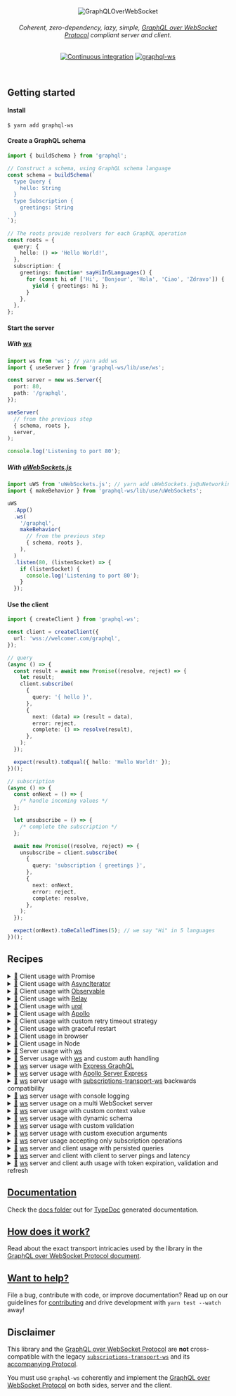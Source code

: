 <div align="center">
  <br />

![GraphQLOverWebSocket](https://user-images.githubusercontent.com/25294569/94527042-172dba00-023f-11eb-944b-88c0bd58a8d2.gif)

  <h6>Coherent, zero-dependency, lazy, simple, <a href="PROTOCOL.md">GraphQL over WebSocket Protocol</a> compliant server and client.</h6>

[![Continuous integration](https://github.com/enisdenjo/graphql-ws/workflows/Continuous%20integration/badge.svg)](https://github.com/enisdenjo/graphql-ws/actions?query=workflow%3A%22Continuous+integration%22) [![graphql-ws](https://img.shields.io/npm/v/graphql-ws.svg?label=graphql-ws&logo=npm)](https://www.npmjs.com/package/graphql-ws)

  <br />
</div>

## Getting started

#### Install

```shell
$ yarn add graphql-ws
```

#### Create a GraphQL schema

```ts
import { buildSchema } from 'graphql';

// Construct a schema, using GraphQL schema language
const schema = buildSchema(`
  type Query {
    hello: String
  }
  type Subscription {
    greetings: String
  }
`);

// The roots provide resolvers for each GraphQL operation
const roots = {
  query: {
    hello: () => 'Hello World!',
  },
  subscription: {
    greetings: function* sayHiIn5Languages() {
      for (const hi of ['Hi', 'Bonjour', 'Hola', 'Ciao', 'Zdravo']) {
        yield { greetings: hi };
      }
    },
  },
};
```

#### Start the server

##### With [ws](https://github.com/websockets/ws)

```ts
import ws from 'ws'; // yarn add ws
import { useServer } from 'graphql-ws/lib/use/ws';

const server = new ws.Server({
  port: 80,
  path: '/graphql',
});

useServer(
  // from the previous step
  { schema, roots },
  server,
);

console.log('Listening to port 80');
```

##### With [uWebSockets.js](https://github.com/uNetworking/uWebSockets.js)

```ts
import uWS from 'uWebSockets.js'; // yarn add uWebSockets.js@uNetworking/uWebSockets.js#<tag>
import { makeBehavior } from 'graphql-ws/lib/use/uWebSockets';

uWS
  .App()
  .ws(
    '/graphql',
    makeBehavior(
      // from the previous step
      { schema, roots },
    ),
  )
  .listen(80, (listenSocket) => {
    if (listenSocket) {
      console.log('Listening to port 80');
    }
  });
```

#### Use the client

```ts
import { createClient } from 'graphql-ws';

const client = createClient({
  url: 'wss://welcomer.com/graphql',
});

// query
(async () => {
  const result = await new Promise((resolve, reject) => {
    let result;
    client.subscribe(
      {
        query: '{ hello }',
      },
      {
        next: (data) => (result = data),
        error: reject,
        complete: () => resolve(result),
      },
    );
  });

  expect(result).toEqual({ hello: 'Hello World!' });
})();

// subscription
(async () => {
  const onNext = () => {
    /* handle incoming values */
  };

  let unsubscribe = () => {
    /* complete the subscription */
  };

  await new Promise((resolve, reject) => {
    unsubscribe = client.subscribe(
      {
        query: 'subscription { greetings }',
      },
      {
        next: onNext,
        error: reject,
        complete: resolve,
      },
    );
  });

  expect(onNext).toBeCalledTimes(5); // we say "Hi" in 5 languages
})();
```

## Recipes

<details id="promise">
<summary><a href="#promise">🔗</a> Client usage with Promise</summary>

```ts
import { createClient, SubscribePayload } from 'graphql-ws';

const client = createClient({
  url: 'wss://hey.there/graphql',
});

async function execute<T>(payload: SubscribePayload) {
  return new Promise<T>((resolve, reject) => {
    let result: T;
    client.subscribe<T>(payload, {
      next: (data) => (result = data),
      error: reject,
      complete: () => resolve(result),
    });
  });
}

// use
(async () => {
  try {
    const result = await execute({
      query: '{ hello }',
    });
    // complete
    // next = result = { data: { hello: 'Hello World!' } }
  } catch (err) {
    // error
  }
})();
```

</details>

<details id="async-iterator">
<summary><a href="#async-iterator">🔗</a> Client usage with <a href="https://developer.mozilla.org/en-US/docs/Web/JavaScript/Reference/Global_Objects/Symbol/asyncIterator">AsyncIterator</a></summary>

```ts
import { createClient, SubscribePayload } from 'graphql-ws';

const client = createClient({
  url: 'wss://iterators.ftw/graphql',
});

function subscribe<T>(payload: SubscribePayload): AsyncIterableIterator<T> {
  let deferred: {
    resolve: (done: boolean) => void;
    reject: (err: unknown) => void;
  } | null = null;
  const pending: T[] = [];
  let throwMe: unknown = null,
    done = false;
  const dispose = client.subscribe<T>(payload, {
    next: (data) => {
      pending.push(data);
      deferred?.resolve(false);
    },
    error: (err) => {
      throwMe = err;
      deferred?.reject(throwMe);
    },
    complete: () => {
      done = true;
      deferred?.resolve(true);
    },
  });
  return {
    [Symbol.asyncIterator]() {
      return this;
    },
    async next() {
      if (done) return { done: true, value: undefined };
      if (throwMe) throw throwMe;
      if (pending.length) return { value: pending.shift()! };
      return (await new Promise<boolean>(
        (resolve, reject) => (deferred = { resolve, reject }),
      ))
        ? { done: true, value: undefined }
        : { value: pending.shift()! };
    },
    async return() {
      dispose();
      return { done: true, value: undefined };
    },
  };
}

(async () => {
  const subscription = subscribe({
    query: 'subscription { greetings }',
  });
  // subscription.return() to dispose

  for await (const result of subscription) {
    // next = result = { data: { greetings: 5x } }
  }
  // complete
})();
```

</details>

<details id="observable">
<summary><a href="#observable">🔗</a> Client usage with <a href="https://github.com/tc39/proposal-observable">Observable</a></summary>

```ts
import { Observable } from 'relay-runtime';
// or
import { Observable } from '@apollo/client';
// or
import { Observable } from 'rxjs';
// or
import Observable from 'zen-observable';
// or any other lib which implements Observables as per the ECMAScript proposal: https://github.com/tc39/proposal-observable

const client = createClient({
  url: 'wss://graphql.loves/observables',
});

function toObservable(operation) {
  return new Observable((observer) =>
    client.subscribe(operation, {
      next: (data) => observer.next(data),
      error: (err) => observer.error(err),
      complete: () => observer.complete(),
    }),
  );
}

const observable = toObservable({ query: `subscription { ping }` });

const subscription = observable.subscribe({
  next: (data) => {
    expect(data).toBe({ data: { ping: 'pong' } });
  },
});

// ⏱

subscription.unsubscribe();
```

</details>

<details id="relay">
<summary><a href="#relay">🔗</a> Client usage with <a href="https://relay.dev">Relay</a></summary>

```ts
import { GraphQLError } from 'graphql';
import {
  Network,
  Observable,
  RequestParameters,
  Variables,
} from 'relay-runtime';
import { createClient } from 'graphql-ws';

const subscriptionsClient = createClient({
  url: 'wss://i.love/graphql',
  connectionParams: () => {
    const session = getSession();
    if (!session) {
      return {};
    }
    return {
      Authorization: `Bearer ${session.token}`,
    };
  },
});

// yes, both fetch AND subscribe handled in one implementation
function fetchOrSubscribe(operation: RequestParameters, variables: Variables) {
  return Observable.create((sink) => {
    if (!operation.text) {
      return sink.error(new Error('Operation text cannot be empty'));
    }
    return subscriptionsClient.subscribe(
      {
        operationName: operation.name,
        query: operation.text,
        variables,
      },
      {
        ...sink,
        error: (err) => {
          if (err instanceof Error) {
            return sink.error(err);
          }

          if (err instanceof CloseEvent) {
            return sink.error(
              // reason will be available on clean closes
              new Error(
                `Socket closed with event ${err.code} ${err.reason || ''}`,
              ),
            );
          }

          return sink.error(
            new Error(
              (err as GraphQLError[]).map(({ message }) => message).join(', '),
            ),
          );
        },
      },
    );
  });
}

export const network = Network.create(fetchOrSubscribe, fetchOrSubscribe);
```

</details>

<details id="urql">
<summary><a href="#urql">🔗</a> Client usage with <a href="https://formidable.com/open-source/urql/">urql</a></summary>

```ts
import { createClient, defaultExchanges, subscriptionExchange } from 'urql';
import { createClient as createWSClient } from 'graphql-ws';

const wsClient = createWSClient({
  url: 'wss://its.urql/graphql',
});

const client = createClient({
  url: '/graphql',
  exchanges: [
    ...defaultExchanges,
    subscriptionExchange({
      forwardSubscription(operation) {
        return {
          subscribe: (sink) => {
            const dispose = wsClient.subscribe(operation, sink);
            return {
              unsubscribe: dispose,
            };
          },
        };
      },
    }),
  ],
});
```

</details>

<details id="apollo-client">
<summary><a href="#apollo-client">🔗</a> Client usage with <a href="https://www.apollographql.com">Apollo</a></summary>

```typescript
import { ApolloLink, Operation, FetchResult, Observable } from '@apollo/client';
import { print, GraphQLError } from 'graphql';
import { createClient, ClientOptions, Client } from 'graphql-ws';

class WebSocketLink extends ApolloLink {
  private client: Client;

  constructor(options: ClientOptions) {
    super();
    this.client = createClient(options);
  }

  public request(operation: Operation): Observable<FetchResult> {
    return new Observable((sink) => {
      return this.client.subscribe<FetchResult>(
        { ...operation, query: print(operation.query) },
        {
          next: sink.next.bind(sink),
          complete: sink.complete.bind(sink),
          error: (err) => {
            if (err instanceof Error) {
              return sink.error(err);
            }

            if (err instanceof CloseEvent) {
              return sink.error(
                // reason will be available on clean closes
                new Error(
                  `Socket closed with event ${err.code} ${err.reason || ''}`,
                ),
              );
            }

            return sink.error(
              new Error(
                (err as GraphQLError[])
                  .map(({ message }) => message)
                  .join(', '),
              ),
            );
          },
        },
      );
    });
  }
}

const link = new WebSocketLink({
  url: 'wss://where.is/graphql',
  connectionParams: () => {
    const session = getSession();
    if (!session) {
      return {};
    }
    return {
      Authorization: `Bearer ${session.token}`,
    };
  },
});
```

</details>

<details id="retry-strategy">
<summary><a href="#retry-strategy">🔗</a> Client usage with custom retry timeout strategy</summary>

```typescript
import { createClient } from 'graphql-ws';
import { waitForHealthy } from './my-servers';

const url = 'wss://i.want.retry/control/graphql';

const client = createClient({
  url,
  retryWait: async function waitForServerHealthyBeforeRetry() {
    // if you have a server healthcheck, you can wait for it to become
    // healthy before retrying after an abrupt disconnect (most commonly a restart)
    await waitForHealthy(url);

    // after the server becomes ready, wait for a second + random 1-4s timeout
    // (avoid DDoSing yourself) and try connecting again
    await new Promise((resolve) =>
      setTimeout(resolve, 1000 + Math.random() * 3000),
    );
  },
});
```

</details>

<details id="graceful-restart">
<summary><a href="#graceful-restart">🔗</a> Client usage with graceful restart</summary>

```typescript
import { createClient, Client } from 'graphql-ws';
import { giveMeAFreshToken } from './token-giver';

let restartRequestedBeforeConnected = false;
let gracefullyRestart = () => {
  restartRequestedBeforeConnected = true;
};

const client = createClient({
  url: 'wss://graceful.restart/is/a/non-fatal/close-code',
  connectionParams: async () => {
    const token = await giveMeAFreshToken();
    return { token };
  },
  on: {
    connected: (socket) => {
      gracefullyRestart = () => {
        if (socket.readyState === WebSocket.OPEN) {
          socket.close(4205, 'Client Restart');
        }
      };

      // just in case you were eager to restart
      if (restartRequestedBeforeConnected) {
        restartRequestedBeforeConnected = false;
        gracefullyRestart();
      }
    },
  },
});

// all subscriptions through `client.subscribe` will resubscribe on graceful restarts
```

</details>

<details id="browser">
<summary><a href="#browser">🔗</a> Client usage in browser</summary>

```html
<!DOCTYPE html>
<html>
  <head>
    <meta charset="utf-8" />
    <title>GraphQL over WebSocket</title>
    <script
      type="text/javascript"
      src="https://unpkg.com/graphql-ws/umd/graphql-ws.min.js"
    ></script>
  </head>
  <body>
    <script type="text/javascript">
      const client = graphqlWs.createClient({
        url: 'wss://umdfor.the/win/graphql',
      });

      // consider other recipes for usage inspiration
    </script>
  </body>
</html>
```

</details>

<details id="node-client">
<summary><a href="#node-client">🔗</a> Client usage in Node</summary>

```ts
const ws = require('ws'); // yarn add ws
const Crypto = require('crypto');
const { createClient } = require('graphql-ws');

const client = createClient({
  url: 'wss://no.browser/graphql',
  webSocketImpl: ws,
  /**
   * Generates a v4 UUID to be used as the ID.
   * Reference: https://gist.github.com/jed/982883
   */
  generateID: () =>
    ([1e7] + -1e3 + -4e3 + -8e3 + -1e11).replace(/[018]/g, (c) =>
      (c ^ (Crypto.randomBytes(1)[0] & (15 >> (c / 4)))).toString(16),
    ),
});

// consider other recipes for usage inspiration
```

</details>

<details id="ws">
<summary><a href="#ws">🔗</a> Server usage with <a href="https://github.com/websockets/ws">ws</a></summary>

```ts
// minimal version of `import { useServer } from 'graphql-ws/lib/use/ws';`

import ws from 'ws'; // yarn add ws
import { makeServer } from 'graphql-ws';
import { schema } from './my-graphql-schema';

// make
const server = makeServer({ schema });

// create websocket server
const wsServer = new ws.Server({
  port: 443,
  path: '/graphql',
});

// implement
wsServer.on('connection', (socket, request) => {
  // a new socket opened, let graphql-ws take over
  const closed = server.opened(
    {
      protocol: socket.protocol, // will be validated
      send: (data) =>
        new Promise((resolve, reject) => {
          socket.send(data, (err) => (err ? reject(err) : resolve()));
        }), // control your data flow by timing the promise resolve
      close: (code, reason) => socket.close(code, reason), // there are protocol standard closures
      onMessage: (cb) =>
        socket.on('message', async (event) => {
          try {
            // wait for the the operation to complete
            // - if init message, waits for connect
            // - if query/mutation, waits for result
            // - if subscription, waits for complete
            await cb(event.toString());
          } catch (err) {
            // all errors that could be thrown during the
            // execution of operations will be caught here
            socket.close(1011, err.message);
          }
        }),
    },
    // pass values to the `extra` field in the context
    { socket, request },
  );

  // notify server that the socket closed
  socket.once('close', (code, reason) => closed(code, reason));
});
```

</details>

<details id="ws-auth-handling">
<summary><a href="#ws-auth-handling">🔗</a> Server usage with <a href="https://github.com/websockets/ws">ws</a> and custom auth handling</summary>

```ts
// check extended implementation at `{ useServer } from 'graphql-ws/lib/use/ws'`

import http from 'http';
import ws from 'ws'; // yarn add ws
import { makeServer } from 'graphql-ws';
import { schema } from './my-graphql-schema';
import { validate } from './my-auth';

// extra in the context
interface Extra {
  readonly request: http.IncomingMessage;
}

// your custom auth
class Forbidden extends Error {}
function handleAuth(request: http.IncomingMessage) {
  // do your auth on every subscription connect
  const good = validate(request.headers['authorization']);
  // or const { iDontApprove } = session(request.cookies);
  if (!good) {
    // throw a custom error to be handled
    throw new Forbidden(':(');
  }
}

// make graphql server
const gqlServer = makeServer<Extra>({
  schema,
  onConnect: async (ctx) => {
    // do your auth on every connect
    await handleAuth(ctx.extra.request);
  },
  onSubscribe: async (ctx) => {
    // or maybe on every subscribe
    await handleAuth(ctx.extra.request);
  },
  onNext: async (ctx) => {
    // haha why not on every result emission?
    await handleAuth(ctx.extra.request);
  },
});

// create websocket server
const wsServer = new ws.Server({
  port: 443,
  path: '/graphql',
});

// implement
wsServer.on('connection', (socket, request) => {
  // you may even reject the connection without ever reaching the lib
  // return socket.close(4403, 'Forbidden');

  // pass the connection to graphql-ws
  const closed = gqlServer.opened(
    {
      protocol: socket.protocol, // will be validated
      send: (data) =>
        new Promise((resolve, reject) => {
          // control your data flow by timing the promise resolve
          socket.send(data, (err) => (err ? reject(err) : resolve()));
        }),
      close: (code, reason) => socket.close(code, reason), // for standard closures
      onMessage: (cb) => {
        socket.on('message', async (event) => {
          try {
            // wait for the the operation to complete
            // - if init message, waits for connect
            // - if query/mutation, waits for result
            // - if subscription, waits for complete
            await cb(event.toString());
          } catch (err) {
            // all errors that could be thrown during the
            // execution of operations will be caught here
            if (err instanceof Forbidden) {
              // your magic
            } else {
              socket.close(1011, err.message);
            }
          }
        });
      },
    },
    // pass request to the extra
    { request },
  );

  // notify server that the socket closed
  socket.once('close', (code, reason) => closed(code, reason));
});
```

</details>

<details id="express">
<summary><a href="#express">🔗</a> <a href="https://github.com/websockets/ws">ws</a> server usage with <a href="https://github.com/graphql/express-graphql">Express GraphQL</a></summary>

```typescript
import ws from 'ws'; // yarn add ws
import express from 'express';
import { graphqlHTTP } from 'express-graphql';
import { useServer } from 'graphql-ws/lib/use/ws';
import { schema } from './my-graphql-schema';

// create express and middleware
const app = express();
app.use('/graphql', graphqlHTTP({ schema }));

const server = app.listen(443, () => {
  // create and use the websocket server
  const wsServer = new ws.Server({
    server,
    path: '/graphql',
  });

  useServer({ schema }, wsServer);
});
```

</details>

<details id="apollo-server-express">
<summary><a href="#apollo-server-express">🔗</a> <a href="https://github.com/websockets/ws">ws</a> server usage with <a href="https://github.com/apollographql/apollo-server/tree/main/packages/apollo-server-express">Apollo Server Express</a></summary>

```typescript
import express from 'express';
import { ApolloServer } from 'apollo-server-express';
import ws from 'ws'; // yarn add ws
import { useServer } from 'graphql-ws/lib/use/ws';
import { schema } from './my-graphql-schema';

// create express
const app = express();

// create apollo server
const apolloServer = new ApolloServer({ schema });

// apply middleware
apolloServer.applyMiddleware({ app });

const server = app.listen(443, () => {
  // create and use the websocket server
  const wsServer = new ws.Server({
    server,
    path: '/graphql',
  });

  useServer({ schema }, wsServer);
});
```

</details>

<details id="ws-backwards-compat">
<summary><a href="#ws-backwards-compat">🔗</a> <a href="https://github.com/websockets/ws">ws</a> server usage with <a href="https://github.com/apollographql/subscriptions-transport-ws">subscriptions-transport-ws</a> backwards compatibility</summary>

```ts
import https from 'https';
import ws from 'ws'; // yarn add ws
import { execute, subscribe } from 'graphql';
import { GRAPHQL_TRANSPORT_WS_PROTOCOL } from 'graphql-ws';
import { useServer } from 'graphql-ws/lib/use/ws';
import { SubscriptionServer, GRAPHQL_WS } from 'subscriptions-transport-ws';
import { schema } from './my-graphql-schema';

// graphql-ws
const graphqlWs = new ws.Server({ noServer: true });
useServer({ schema }, graphqlWs);

// subscriptions-transport-ws
const subTransWs = new ws.Server({ noServer: true });
SubscriptionServer.create(
  {
    schema,
    execute,
    subscribe,
  },
  subTransWs,
);

// create https server
const server = https.createServer(function weServeSocketsOnly(_, res) {
  res.writeHead(404);
  res.end();
});

// listen for upgrades and delegate requests according to the WS subprotocol
server.on('upgrade', (req, socket, head) => {
  // extract websocket subprotocol from header
  const protocol = req.headers['sec-websocket-protocol'];
  const protocols = Array.isArray(protocol)
    ? protocol
    : protocol?.split(',').map((p) => p.trim());

  // decide which websocket server to use
  const wss =
    protocols?.includes(GRAPHQL_WS) && // subscriptions-transport-ws subprotocol
    !protocols.includes(GRAPHQL_TRANSPORT_WS_PROTOCOL) // graphql-ws subprotocol
      ? subTransWs
      : // graphql-ws will welcome its own subprotocol and
        // gracefully reject invalid ones. if the client supports
        // both transports, graphql-ws will prevail
        graphqlWs;
  wss.handleUpgrade(req, socket, head, (ws) => {
    wss.emit('connection', ws, req);
  });
});
```

</details>

<details id="logging">
<summary><a href="#logging">🔗</a> <a href="https://github.com/websockets/ws">ws</a> server usage with console logging</summary>

```typescript
import ws from 'ws'; // yarn add ws
import { useServer } from 'graphql-ws/lib/use/ws';
import { schema } from './my-graphql-schema';

const wsServer = new ws.Server({
  port: 443,
  path: '/graphql',
});

useServer(
  {
    schema,
    onConnect: (ctx) => {
      console.log('Connect', ctx);
    },
    onSubscribe: (ctx, msg) => {
      console.log('Subscribe', { ctx, msg });
    },
    onNext: (ctx, msg, args, result) => {
      console.debug('Next', { ctx, msg, args, result });
    },
    onError: (ctx, msg, errors) => {
      console.error('Error', { ctx, msg, errors });
    },
    onComplete: (ctx, msg) => {
      console.log('Complete', { ctx, msg });
    },
  },
  wsServer,
);
```

</details>

<details id="multi-ws">
<summary><a href="#multi-ws">🔗</a> <a href="https://github.com/websockets/ws">ws</a> server usage on a multi WebSocket server</summary>

```typescript
import https from 'https';
import ws from 'ws'; // yarn add ws
import url from 'url';
import { createClient } from 'graphql-ws';
import { useServer } from 'graphql-ws/lib/use/ws';
import { schema } from './my-graphql-schema';

const server = https.createServer(function weServeSocketsOnly(_, res) {
  res.writeHead(404);
  res.end();
});

/**
 * Two websocket servers on different paths:
 * - `/wave` sends out waves
 * - `/graphql` serves graphql
 */
const waveWS = new ws.Server({ noServer: true });
const graphqlWS = new ws.Server({ noServer: true });

// delegate upgrade requests to relevant destinations
server.on('upgrade', (request, socket, head) => {
  const pathname = url.parse(request.url).pathname;

  if (pathname === '/wave') {
    return waveWS.handleUpgrade(request, socket, head, (client) => {
      waveWS.emit('connection', client, request);
    });
  }

  if (pathname === '/graphql') {
    return graphqlWS.handleUpgrade(request, socket, head, (client) => {
      graphqlWS.emit('connection', client, request);
    });
  }

  return socket.destroy();
});

// wave on connect
waveWS.on('connection', (socket) => {
  socket.send('🌊');
});

// serve graphql
useServer({ schema }, graphqlWS);

server.listen(443);
```

</details>

<details id="context">
<summary><a href="#context">🔗</a> <a href="https://github.com/websockets/ws">ws</a> server usage with custom context value</summary>

```typescript
import ws from 'ws'; // yarn add ws
import { useServer } from 'graphql-ws/lib/use/ws';
import { schema, roots, getDynamicContext } from './my-graphql';

const wsServer = new ws.Server({
  port: 443,
  path: '/graphql',
});

useServer(
  {
    context: (ctx, msg, args) => {
      return getDynamicContext(ctx, msg, args);
    }, // or static context by supplying the value direcly
    schema,
    roots,
  },
  wsServer,
);
```

</details>

<details id="dynamic-schema">
<summary><a href="#dynamic-schema">🔗</a> <a href="https://github.com/websockets/ws">ws</a> server usage with dynamic schema</summary>

```typescript
import ws from 'ws'; // yarn add ws
import { useServer } from 'graphql-ws/lib/use/ws';
import { schema, checkIsAdmin, getDebugSchema } from './my-graphql';

const wsServer = new ws.Server({
  port: 443,
  path: '/graphql',
});

useServer(
  {
    schema: async (ctx, msg, executionArgsWithoutSchema) => {
      // will be called on every subscribe request
      // allowing you to dynamically supply the schema
      // using the depending on the provided arguments.
      // throwing an error here closes the socket with
      // the `Error` message in the close event reason
      const isAdmin = await checkIsAdmin(ctx.request);
      if (isAdmin) return getDebugSchema(ctx, msg, executionArgsWithoutSchema);
      return schema;
    },
  },
  wsServer,
);
```

</details>

<details id="custom-validation">
<summary><a href="#custom-validation">🔗</a> <a href="https://github.com/websockets/ws">ws</a> server usage with custom validation</summary>

```typescript
import ws from 'ws'; // yarn add ws
import { useServer } from 'graphql-ws/lib/use/ws';
import { validate } from 'graphql';
import { schema, myValidationRules } from './my-graphql';

const wsServer = new ws.Server({
  port: 443,
  path: '/graphql',
});

useServer(
  {
    validate: (schema, document) =>
      validate(schema, document, myValidationRules),
  },
  wsServer,
);
```

</details>

<details id="custom-exec">
<summary><a href="#custom-exec">🔗</a> <a href="https://github.com/websockets/ws">ws</a> server usage with custom execution arguments</summary>

```typescript
import { parse, validate } from 'graphql';
import ws from 'ws'; // yarn add ws
import { useServer } from 'graphql-ws/lib/use/ws';
import { schema, myValidationRules } from './my-graphql';

const wsServer = new ws.Server({
  port: 443,
  path: '/graphql',
});

useServer(
  {
    onSubscribe: (ctx, msg) => {
      const args = {
        schema,
        operationName: msg.payload.operationName,
        document: parse(msg.payload.query),
        variableValues: msg.payload.variables,
      };

      // dont forget to validate when returning custom execution args!
      const errors = validate(args.schema, args.document, myValidationRules);
      if (errors.length > 0) {
        return errors; // return `GraphQLError[]` to send `ErrorMessage` and stop subscription
      }

      return args;
    },
  },
  wsServer,
);
```

</details>

<details id="only-subscriptions">
<summary><a href="#only-subscriptions">🔗</a> <a href="https://github.com/websockets/ws">ws</a> server usage accepting only subscription operations</summary>

```typescript
import { parse, validate, getOperationAST, GraphQLError } from 'graphql';
import ws from 'ws'; // yarn add ws
import { useServer } from 'graphql-ws/lib/use/ws';
import { schema } from './my-graphql';

const wsServer = new ws.Server({
  port: 443,
  path: '/graphql',
});

useServer(
  {
    onSubscribe: (_ctx, msg) => {
      // construct the execution arguments
      const args = {
        schema,
        operationName: msg.payload.operationName,
        document: parse(msg.payload.query),
        variableValues: msg.payload.variables,
      };

      const operationAST = getOperationAST(args.document, args.operationName);
      if (!operationAST) {
        // returning `GraphQLError[]` sends an `ErrorMessage` and stops the subscription
        return [new GraphQLError('Unable to identify operation')];
      }

      // handle mutation and query requests
      if (operationAST.operation !== 'subscription') {
        // returning `GraphQLError[]` sends an `ErrorMessage` and stops the subscription
        return [new GraphQLError('Only subscription operations are supported')];

        // or if you want to be strict and terminate the connection on illegal operations
        throw new Error('Only subscription operations are supported');
      }

      // dont forget to validate
      const errors = validate(args.schema, args.document);
      if (errors.length > 0) {
        // returning `GraphQLError[]` sends an `ErrorMessage` and stops the subscription
        return errors;
      }

      // ready execution arguments
      return args;
    },
  },
  wsServer,
);
```

</details>

<details id="persisted">
<summary><a href="#persisted">🔗</a> <a href="https://github.com/websockets/ws">ws</a> server and client usage with persisted queries</summary>

```typescript
// 🛸 server

import { parse } from 'graphql';
import ws from 'ws'; // yarn add ws
import { useServer } from 'graphql-ws/lib/use/ws';
import { schema } from './my-graphql-schema';

// a unique GraphQL execution ID used for representing
// a query in the persisted queries store. when subscribing
// you should use the `SubscriptionPayload.query` to transmit the id
type QueryID = string;

const queriesStore: Record<QueryID, ExecutionArgs> = {
  iWantTheGreetings: {
    schema, // you may even provide different schemas in the queries store
    document: parse('subscription Greetings { greetings }'),
  },
};

const wsServer = new ws.Server({
  port: 443,
  path: '/graphql',
});

useServer(
  {
    onSubscribe: (_ctx, msg) => {
      const query = queriesStore[msg.payload.query];
      if (!query) {
        // for extra security you only allow the queries from the store
        throw new Error('404: Query Not Found');
      }
      return {
        ...query,
        variableValues: msg.payload.variables, // use the variables from the client
      };
    },
  },
  wsServer,
);
```

```typescript
// 📺 client

import { createClient } from 'graphql-ws';

const client = createClient({
  url: 'wss://persisted.graphql/queries',
});

(async () => {
  const onNext = () => {
    /**/
  };

  await new Promise((resolve, reject) => {
    client.subscribe(
      {
        query: 'iWantTheGreetings',
      },
      {
        next: onNext,
        error: reject,
        complete: resolve,
      },
    );
  });

  expect(onNext).toBeCalledTimes(5); // greetings in 5 languages
})();
```

</details>

<details id="ping-from-client">
<summary><a href="#ping-from-client">🔗</a> <a href="https://github.com/websockets/ws">ws</a> server and client with client to server pings and latency</summary>

```typescript
// 🛸 server

import {
  GraphQLSchema,
  GraphQLObjectType,
  GraphQLNonNull,
  GraphQLString,
} from 'graphql';
import ws from 'ws'; // yarn add ws
import { useServer } from 'graphql-ws/lib/use/ws';
import { schema } from './my-graphql-schema';

// a custom graphql schema that holds just the ping query.
// used exclusively when the client sends a ping to the server.
// if you want to send/receive more details, simply adjust the pinger schema.
const pinger = new GraphQLSchema({
  query: new GraphQLObjectType({
    name: 'Query',
    fields: {
      ping: {
        type: new GraphQLNonNull(GraphQLString),
        resolve: () => 'pong',
      },
    },
  }),
});

const wsServer = new WebSocket.Server({
  port: 443,
  path: '/graphql',
});

useServer(
  {
    schema: (_ctx, msg) => {
      if (msg.payload.query === '{ ping }') return pinger;
      return schema;
    },
  },
  wsServer,
);
```

```typescript
// 📺 client

import { createClient } from 'graphql-ws';

let connection: WebSocket | undefined;
const client = createClient({
  url: 'wss://client.can/send-pings/too',
  on: {
    connected: (socket) => (connection = socket as WebSocket),
    closed: () => (connection = undefined),
  },
});

async function ping() {
  // record the ping sent at moment for calculating latency
  const pinged = Date.now();

  // if the client went offline or the server is unresponsive
  // close the active WebSocket connection as soon as the pong
  // wait timeout expires and have the client silently reconnect.
  // there is no need to dispose of the subscription since it
  // will eventually settle because either:
  // - the client reconnected and a new pong is received
  // - the retry attempts were exceeded and the close is reported
  // because if this, the latency accounts for retry waits too.
  // if you do not want this, simply dispose of the ping subscription
  // as soon as the pong timeout is exceeded
  const pongTimeout = setTimeout(
    () => connection?.close(4408, 'Pong Timeout'),
    2000, // expect a pong within 2 seconds of the ping
  );

  // wait for the pong. the promise is guaranteed to settle
  await new Promise<void>((resolve, reject) => {
    client.subscribe<{ data: { ping: string } }>(
      { query: '{ ping }' },
      {
        next: () => {
          /* not interested in the pong */
        },
        error: reject,
        complete: resolve,
      },
    );
    // whatever happens to the promise, clear the pong timeout
  }).finally(() => clearTimeout(pongTimeout));

  // record when pong has been received
  const ponged = Date.now();

  // how long it took for the pong to arrive after sending the ping
  return ponged - pinged;
}

// keep pinging until a fatal problem occurs
(async () => {
  for (;;) {
    const latency = await ping();

    // or send to your favourite logger - the user
    console.info('GraphQL WebSocket connection latency', latency);

    // ping every 3 seconds
    await new Promise((resolve) => setTimeout(resolve, 3000));
  }
})();
```

</details>

<details id="auth-token">
<summary><a href="#auth-token">🔗</a> <a href="https://github.com/websockets/ws">ws</a> server and client auth usage with token expiration, validation and refresh</summary>

```typescript
// 🛸 server

import ws from 'ws'; // yarn add ws
import { useServer } from 'graphql-ws/lib/use/ws';
import { schema } from './my-graphql-schema';
import { isTokenValid } from './my-auth';

const wsServer = new WebSocket.Server({
  port: 443,
  path: '/graphql',
});

useServer(
  {
    schema,
    onConnect: async (ctx) => {
      // do your auth check on every connect
      if (!(await isTokenValid(ctx.connectionParams?.token)))
        // returning false from the onConnect callback will close with `4403: Forbidden`;
        // therefore, being synonymous to ctx.extra.socket.close(4403, 'Forbidden');
        return false;
    },
    onSubscribe: async (ctx) => {
      // or maybe on every subscribe
      if (!(await isTokenValid(ctx.connectionParams?.token)))
        return ctx.extra.socket.close(4403, 'Forbidden');
    },
    onNext: async (ctx) => {
      // why not on every result emission? lol
      if (!(await isTokenValid(ctx.connectionParams?.token)))
        return ctx.extra.socket.close(4403, 'Forbidden');
    },
  },
  wsServer,
);
```

```typescript
// 📺 client

import { createClient } from 'graphql-ws';
import {
  getCurrentToken,
  getCurrentTokenExpiresIn,
  refreshCurrentToken,
} from './my-auth';

// non-fatal WebSocket connection close events will cause the
// client to automatically reconnect. the retries are silent, meaning
// that the client will not error out unless the retry attempts have been
// exceeded or the close event was fatal (read more about the fatal
// close events in the documentation). additionally, all active subscriptions
// will automatically resubscribe upon successful reconnect. this behaviour
// can be leveraged to implement a secure and sound way of authentication;
// handling server-side validation, expiry indication and timely token refreshes

// indicates that the server closed the connection because of
// an auth problem. it indicates that the token should refresh
let shouldRefreshToken = false,
  // the socket close timeout due to token expiry
  tokenExpiryTimeout = null;

const client = createClient({
  url: 'wss://server-validates.auth/graphql',
  connectionParams: async () => {
    if (shouldRefreshToken) {
      // refresh the token because it is no longer valid
      await refreshCurrentToken();
      // and reset the flag to avoid refreshing too many times
      shouldRefreshToken = false;
    }
    return { token: getCurrentToken() };
  },
  on: {
    connected: (socket) => {
      // clear timeout on every connect for debouncing the expiry
      clearTimeout(tokenExpiryTimeout);

      // set a token expiry timeout for closing the socket
      // with an `4403: Forbidden` close event indicating
      // that the token expired. the `closed` event listner below
      // will set the token refresh flag to true
      tokenExpiryTimeout = setTimeout(() => {
        if (socket.readyState === WebSocket.OPEN)
          socket.close(4403, 'Unauthorized');
      }, getCurrentTokenExpiresIn());
    },
    closed: (event) => {
      // if closed with the `4403: Forbidden` close event
      // the client or the server is communicating that the token
      // is no longer valid and should be therefore refreshed
      if (event.code === 4403) shouldRefreshToken = true;
    },
  },
});
```

</details>

## [Documentation](docs/)

Check the [docs folder](docs/) out for [TypeDoc](https://typedoc.org) generated documentation.

## [How does it work?](PROTOCOL.md)

Read about the exact transport intricacies used by the library in the [GraphQL over WebSocket Protocol document](PROTOCOL.md).

## [Want to help?](CONTRIBUTING.md)

File a bug, contribute with code, or improve documentation? Read up on our guidelines for [contributing](CONTRIBUTING.md) and drive development with `yarn test --watch` away!

## Disclaimer

This library and the [GraphQL over WebSocket Protocol](https://github.com/enisdenjo/graphql-ws/blob/master/PROTOCOL.md) are **not** cross-compatible with the legacy [`subscriptions-transport-ws`](https://github.com/apollographql/subscriptions-transport-ws) and its [accompanying Protocol](https://github.com/apollographql/subscriptions-transport-ws/blob/master/PROTOCOL.md).

You must use `graphql-ws` coherently and implement the [GraphQL over WebSocket Protocol](https://github.com/enisdenjo/graphql-ws/blob/master/PROTOCOL.md) on both sides, server and the client.
